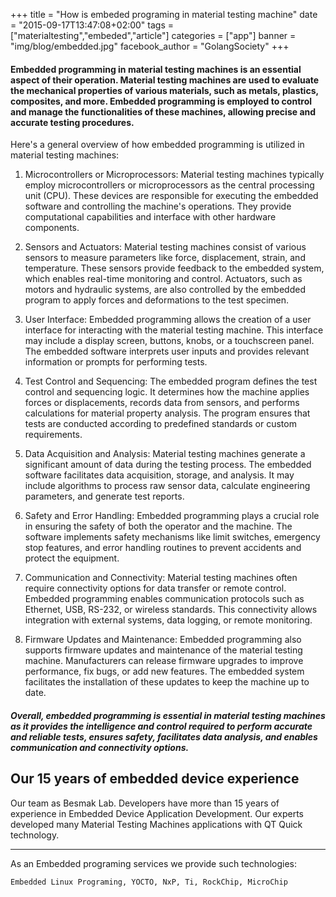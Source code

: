 +++
title = "How is embeded programing in material testing machine"
date = "2015-09-17T13:47:08+02:00"
tags = ["materialtesting","embeded","article"]
categories = ["app"]
banner = "img/blog/embedded.jpg"
facebook_author = "GolangSociety"
+++

#### Embedded programming in material testing machines is an essential aspect of their operation. Material testing machines are used to evaluate the mechanical properties of various materials, such as metals, plastics, composites, and more. Embedded programming is employed to control and manage the functionalities of these machines, allowing precise and accurate testing procedures.

Here's a general overview of how embedded programming is utilized in material testing machines:

1. Microcontrollers or Microprocessors: Material testing machines typically employ microcontrollers or microprocessors as the central processing unit (CPU). These devices are responsible for executing the embedded software and controlling the machine's operations. They provide computational capabilities and interface with other hardware components.

2. Sensors and Actuators: Material testing machines consist of various sensors to measure parameters like force, displacement, strain, and temperature. These sensors provide feedback to the embedded system, which enables real-time monitoring and control. Actuators, such as motors and hydraulic systems, are also controlled by the embedded program to apply forces and deformations to the test specimen.

3. User Interface: Embedded programming allows the creation of a user interface for interacting with the material testing machine. This interface may include a display screen, buttons, knobs, or a touchscreen panel. The embedded software interprets user inputs and provides relevant information or prompts for performing tests.

4. Test Control and Sequencing: The embedded program defines the test control and sequencing logic. It determines how the machine applies forces or displacements, records data from sensors, and performs calculations for material property analysis. The program ensures that tests are conducted according to predefined standards or custom requirements.

5. Data Acquisition and Analysis: Material testing machines generate a significant amount of data during the testing process. The embedded software facilitates data acquisition, storage, and analysis. It may include algorithms to process raw sensor data, calculate engineering parameters, and generate test reports.

6. Safety and Error Handling: Embedded programming plays a crucial role in ensuring the safety of both the operator and the machine. The software implements safety mechanisms like limit switches, emergency stop features, and error handling routines to prevent accidents and protect the equipment.

7. Communication and Connectivity: Material testing machines often require connectivity options for data transfer or remote control. Embedded programming enables communication protocols such as Ethernet, USB, RS-232, or wireless standards. This connectivity allows integration with external systems, data logging, or remote monitoring.

8. Firmware Updates and Maintenance: Embedded programming also supports firmware updates and maintenance of the material testing machine. Manufacturers can release firmware upgrades to improve performance, fix bugs, or add new features. The embedded system facilitates the installation of these updates to keep the machine up to date.

##### Overall, embedded programming is essential in material testing machines as it provides the intelligence and control required to perform accurate and reliable tests, ensures safety, facilitates data analysis, and enables communication and connectivity options.

## **Our 15 years of embedded device experience**

Our team as Besmak Lab. Developers have more than 15 years of experience in Embedded Device Application Development. Our experts developed many Material Testing Machines applications with QT Quick technology.

---

As an Embedded programing services we provide such technologies: 

```
Embedded Linux Programing, YOCTO, NxP, Ti, RockChip, MicroChip

```


